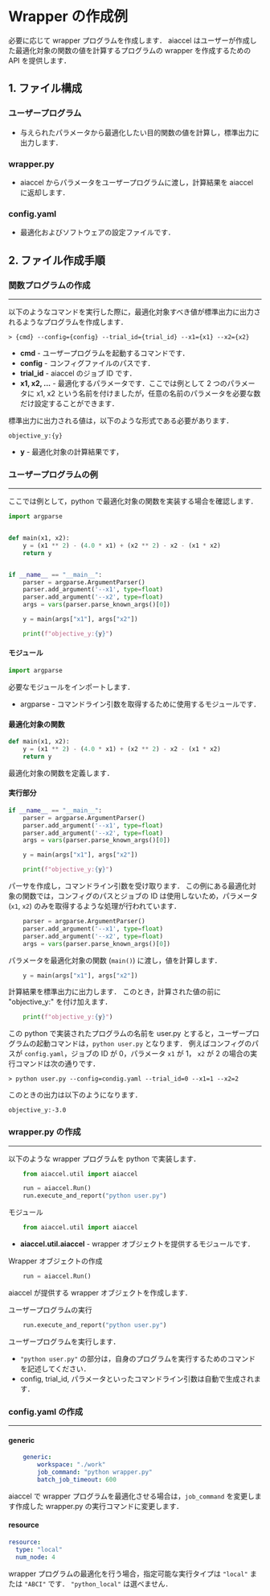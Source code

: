# Wrapper の作成例

必要に応じて wrapper プログラムを作成します．
aiaccel はユーザーが作成した最適化対象の関数の値を計算するプログラムの wrapper を作成するための API を提供します．

## 1. ファイル構成

### ユーザープログラム

- 与えられたパラメータから最適化したい目的関数の値を計算し，標準出力に出力します．

### wrapper.py

- aiaccel からパラメータをユーザープログラムに渡し，計算結果を aiaccel に返却します．

### config.yaml

- 最適化およびソフトウェアの設定ファイルです．


## 2. ファイル作成手順

### 関数プログラムの作成
---

以下のようなコマンドを実行した際に，最適化対象すべき値が標準出力に出力されるようなプログラムを作成します．

```console
> {cmd} --config={config} --trial_id={trial_id} --x1={x1} --x2={x2}
```
- **cmd** - ユーザープログラムを起動するコマンドです．
- **config** - コンフィグファイルのパスです．
- **trial_id** - aiaccel のジョブ ID です．
- **x1, x2, ...** - 最適化するパラメータです．ここでは例として 2 つのパラメータに x1, x2 という名前を付けましたが，任意の名前のパラメータを必要な数だけ設定することができます．

標準出力に出力される値は，以下のような形式である必要があります．

```
objective_y:{y}
```

- **y** - 最適化対象の計算結果です，


### ユーザープログラムの例
---

ここでは例として，python で最適化対象の関数を実装する場合を確認します．


```python
import argparse


def main(x1, x2):
    y = (x1 ** 2) - (4.0 * x1) + (x2 ** 2) - x2 - (x1 * x2)
    return y


if __name__ == "__main__":
    parser = argparse.ArgumentParser()
    parser.add_argument('--x1', type=float)
    parser.add_argument('--x2', type=float)
    args = vars(parser.parse_known_args()[0])

    y = main(args["x1"], args["x2"])

    print(f"objective_y:{y}")
```

#### モジュール
```python
import argparse
```
必要なモジュールをインポートします．

- argparse - コマンドライン引数を取得するために使用するモジュールです．

#### 最適化対象の関数
```python
def main(x1, x2):
    y = (x1 ** 2) - (4.0 * x1) + (x2 ** 2) - x2 - (x1 * x2)
    return y
```
最適化対象の関数を定義します．

#### 実行部分
```python
if __name__ == "__main__":
    parser = argparse.ArgumentParser()
    parser.add_argument('--x1', type=float)
    parser.add_argument('--x2', type=float)
    args = vars(parser.parse_known_args()[0])

    y = main(args["x1"], args["x2"])

    print(f"objective_y:{y}")
```

パーサを作成し，コマンドライン引数を受け取ります．
この例にある最適化対象の関数では，コンフィグのパスとジョブの ID は使用しないため，パラメータ (`x1`, `x2`) のみを取得するような処理が行われています．
```python
    parser = argparse.ArgumentParser()
    parser.add_argument('--x1', type=float)
    parser.add_argument('--x2', type=float)
    args = vars(parser.parse_known_args()[0])
```

パラメータを最適化対象の関数 (`main()`) に渡し，値を計算します．
```python
    y = main(args["x1"], args["x2"])
```

計算結果を標準出力に出力します．
このとき，計算された値の前に "objective_y:" を付け加えます．
```python
    print(f"objective_y:{y}")
```

この python で実装されたプログラムの名前を user.py とすると，ユーザープログラムの起動コマンドは，`python user.py` となります．
例えばコンフィグのパスが `config.yaml`，ジョブの ID が 0，パラメータ `x1` が 1， `x2` が 2 の場合の実行コマンドは次の通りです．
```console
> python user.py --config=condig.yaml --trial_id=0 --x1=1 --x2=2
```
このときの出力は以下のようになります．
```console
objective_y:-3.0
```

### wrapper.py の作成
---

以下のような wrapper プログラムを python で実装します．
```python
    from aiaccel.util import aiaccel

    run = aiaccel.Run()
    run.execute_and_report("python user.py")
```

モジュール
```python
    from aiaccel.util import aiaccel
```
- **aiaccel.util.aiaccel** - wrapper オブジェクトを提供するモジュールです．

Wrapper オブジェクトの作成
```python
    run = aiaccel.Run()
```
aiaccel が提供する wrapper オブジェクトを作成します．

ユーザープログラムの実行
```python
    run.execute_and_report("python user.py")
```
ユーザープログラムを実行します．
- `"python user.py"` の部分は，自身のプログラムを実行するためのコマンドを記述してください．
- config, trial_id, パラメータといったコマンドライン引数は自動で生成されます．


### config.yaml の作成
---

#### generic
```yaml
    generic:
        workspace: "./work"
        job_command: "python wrapper.py"
        batch_job_timeout: 600
```

aiaccel で wrapper プログラムを最適化させる場合は，`job_command` を変更します作成した wrapper.py の実行コマンドに変更します．


#### resource
```yaml
resource:
  type: "local"
  num_node: 4
```
wrapper プログラムの最適化を行う場合，指定可能な実行タイプは `"local"` または `"ABCI"` です．
`"python_local"` は選べません．
